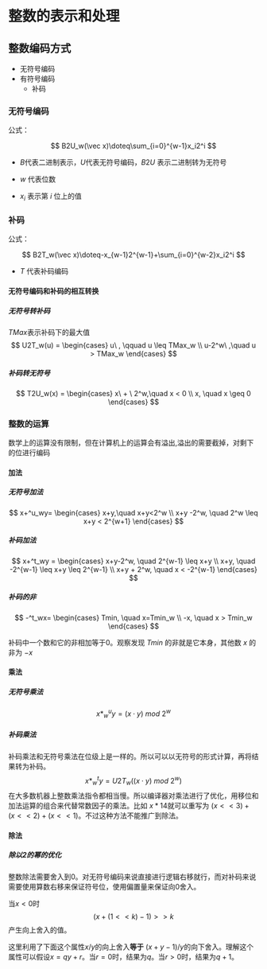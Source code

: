 # 整数的表示和处理

## 整数编码方式

- 无符号编码
- 有符号编码
  - 补码

### 无符号编码

公式：

$$
B2U_w(\vec x)\doteq\sum_{i=0}^{w-1}x_i2^i
$$

- $B$代表二进制表示，$U$代表无符号编码，$B2U$ 表示二进制转为无符号

- $w$ 代表位数

- $x_i$ 表示第 $i$ 位上的值

### 补码

公式：

$$
B2T_w(\vec x)\doteq-x_{w-1}2^{w-1}+\sum_{i=0}^{w-2}x_i2^i
$$

- $T$ 代表补码编码

#### 无符号编码和补码的相互转换

##### 无符号转补码

$TMax$表示补码下的最大值
$$
U2T_w(u) =
\begin{cases}
u\ ,  \qquad u \leq TMax_w \\
u-2^w\ ,\quad u > TMax_w
\end{cases}
$$

##### 补码转无符号

$$
T2U_w(x) =
\begin{cases}
x\ + \ 2^w,\quad x < 0 \\
x, \quad x \geq 0
\end{cases}
$$

### 整数的运算

数学上的运算没有限制，但在计算机上的运算会有溢出,溢出的需要截掉，对剩下的位进行编码

#### 加法

##### 无符号加法

$$
x+^u_wy=
\begin{cases}
x+y,\quad x+y<2^w \\
x+y -2^w, \quad 2^w \leq x+y < 2^{w+1}
\end{cases}
$$

##### 补码加法

$$
x+^t_wy =
\begin{cases}
x+y-2^w, \quad 2^{w-1} \leq x+y \\
x+y, \quad -2^{w-1} \leq x+y \leq 2^{w-1} \\
x+y + 2^w, \quad x < -2^{w-1}
\end{cases}
$$

##### 补码的非

$$
-^t_wx=
\begin{cases}
Tmin, \quad x=Tmin_w \\
-x, \quad x > Tmin_w
\end{cases}
$$

补码中一个数和它的非相加等于0。观察发现 $Tmin$ 的非就是它本身，其他数 $x$ 的非为 $-x$

#### 乘法

##### 无符号乘法

$$
x *^u_wy=(x \cdot y)\ mod \ 2^w
$$

##### 补码乘法

补码乘法和无符号乘法在位级上是一样的。所以可以以无符号的形式计算，再将结果转为补码。
$$
x *^t_wy = U2T_w((x\cdot y)\ mod \ 2^w)
$$
在大多数机器上整数乘法指令都相当慢。所以编译器对乘法进行了优化，用移位和加法运算的组合来代替常数因子的乘法。比如 $x*14$就可以重写为 $(x<<3)+(x<<2)+(x<<1)$。不过这种方法不能推广到除法。

#### 除法

##### 除以2的幂的优化

整数除法需要舍入到0。对无符号编码来说直接进行逻辑右移就行，而对补码来说需要使用算数右移来保证符号位，使用偏置量来保证向0舍入。

当$x<0$时
$$
(x+(1<<k)-1)>>k
$$
产生向上舍入的值。

这里利用了下面这个属性$x/y$的向上舍入**等于** $(x+y-1)/y$的向下舍入。理解这个属性可以假设$x = qy + r$。当$r = 0$时，结果为$q$。当$r > 0$时，结果为$q+1$。
